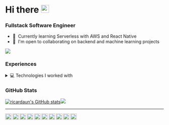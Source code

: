 # Hi there <img src="https://media.giphy.com/media/hvRJCLFzcasrR4ia7z/giphy.gif" width="25px" height="25px">

### Fullstack Software Engineer

*   🧠  Currently learning Serverless with AWS and React Native
*   🤝  I'm open to collaborating on backend and machine learning projects

<a href="https://www.twitch.tv/ricardaun1" target="_blank" rel="noreferrer"><img src="https://img.shields.io/twitch/status/ricardaun1?style=for-the-badge" /></a>

### Experiences

<details> 
  <summary>💻 Technologies I worked with</summary>
  <p>
    <img alt="React" src="https://img.shields.io/badge/react-%2320232a.svg?style=for-the-badge&logo=react&logoColor=%2361DAFB" />
    <img alt="Webpack" src="https://img.shields.io/badge/webpack-%238DD6F9.svg?style=for-the-badge&logo=webpack&logoColor=black" /> 
    <img alt="Docker" src="https://img.shields.io/badge/-Docker-46a2f1?style=for-the-badge&logo=docker&logoColor=white" />
    <img alt="Kubernetes" src="https://img.shields.io/badge/kubernetes-%23326ce5.svg?style=for-the-badge&logo=kubernetes&logoColor=white" />
    <img alt="Notion" src="https://img.shields.io/badge/Notion-%23000000.svg?style=for-the-badge&logo=notion&logoColor=white" />
    <img alt="Terraform" src="https://img.shields.io/badge/terraform-%235835CC.svg?style=for-the-badge&logo=terraform&logoColor=white" />
    <img alt="Jenkins" src="https://img.shields.io/badge/jenkins-%232C5263.svg?style=for-the-badge&logo=jenkins&logoColor=white" />
    <img alt="Nginx" src="https://img.shields.io/badge/nginx-%23009639.svg?style=for-the-badge&logo=nginx&logoColor=white" />
    <img alt="Github Actions" src="https://img.shields.io/badge/github%20actions-%232671E5.svg?style=for-the-badge&logo=githubactions&logoColor=white" />
    <img alt="Google Cloud Platform" src="https://img.shields.io/badge/GoogleCloud-%234285F4.svg?style=for-the-badge&logo=google-cloud&logoColor=white" />
    <img alt="TypeScript" src="https://img.shields.io/badge/typescript-%23007ACC.svg?style=for-the-badge&logo=typescript&logoColor=white" />
    <img alt="Insomnia" src="https://img.shields.io/badge/-Insomnia-5849BE?style=for-the-badge&logo=insomnia&logoColor=white" />
    <img alt="Postman" src="https://img.shields.io/badge/Postman-FF6C37?style=for-the-badge&logo=postman&logoColor=white" />
    <img alt="Swagger" src="https://img.shields.io/badge/-Swagger-%23Clojure?style=for-the-badge&logo=swagger&logoColor=white" />
    <img alt="Apollo" src="https://img.shields.io/badge/-Apollo%20GraphQL-311C87?style=for-the-badge&logo=apollo-graphql&logoColor=white" />
    <img alt="GraphQL" src="https://img.shields.io/badge/-GraphQL-E10098?style=for-the-badge&logo=graphql&logoColor=white" />
    <img alt="Heroku" src="https://img.shields.io/badge/-Heroku-430098?style=for-the-badge&logo=heroku&logoColor=white" />
    <img alt="redux" src="https://img.shields.io/badge/-Redux-764ABC?style=for-the-badge&logo=redux&logoColor=white" />
    <img alt="Styled Components" src="https://img.shields.io/badge/-Styled_Components-db7092?style=for-the-badge&logo=styled-components&logoColor=white" />
    <img alt="git" src="https://img.shields.io/badge/-Git-F05032?style=for-the-badge&logo=git&logoColor=white" />
    <img alt="NestJs" src="https://img.shields.io/badge/-NestJs-ea2845?style=for-the-badge&logo=nestjs&logoColor=white" />
    <img alt="npm" src="https://img.shields.io/badge/-NPM-CB3837?style=for-the-badge&logo=npm&logoColor=white" />
    <img alt="html5" src="https://img.shields.io/badge/-HTML5-E34F26?style=for-the-badge&logo=html5&logoColor=white" />
    <!--<img alt="d3js" src="https://img.shields.io/badge/-D3.js-F9A03C?style=flat-square&logo=d3.js&logoColor=white" />-->
    <img alt="Prettier" src="https://img.shields.io/badge/-Prettier-F7B93E?style=for-the-badge&logo=prettier&logoColor=white" />
    <img alt="MongoDB" src="https://img.shields.io/badge/-MongoDB-13aa52?style=for-the-badge&logo=mongodb&logoColor=white" />
    <img alt="Nodejs" src="https://img.shields.io/badge/-Nodejs-43853d?style=for-the-badge&logo=Node.js&logoColor=white" />
    <img alt="Swift" src="https://img.shields.io/badge/swift-F54A2A?style=for-the-badge&logo=swift&logoColor=white" />
    <img alt="Lua" src="https://img.shields.io/badge/lua-%232C2D72.svg?style=for-the-badge&logo=lua&logoColor=white" />
    <img alt="C" src="https://img.shields.io/badge/c-%2300599C.svg?style=for-the-badge&logo=c&logoColor=white" />
    <img alt="C#" src="https://img.shields.io/badge/c%23-%23239120.svg?style=for-the-badge&logo=c-sharp&logoColor=white" />
    <img alt="C++" src="https://img.shields.io/badge/c++-%2300599C.svg?style=for-the-badge&logo=c%2B%2B&logoColor=white" />
    <img alt="Python" src="https://img.shields.io/badge/python-3670A0?style=for-the-badge&logo=python&logoColor=ffdd54" />
    <img alt="Next.js" src="https://img.shields.io/badge/Next-black?style=for-the-badge&logo=next.js&logoColor=white" />
    <img alt="CSS3" src="https://img.shields.io/badge/css3-%231572B6.svg?style=for-the-badge&logo=css3&logoColor=white" />
    <img alt="TailwindCSS" src="https://img.shields.io/badge/tailwindcss-%2338B2AC.svg?style=for-the-badge&logo=tailwind-css&logoColor=white" />
    <img alt="Bootstrap" src="https://img.shields.io/badge/bootstrap-%23563D7C.svg?style=for-the-badge&logo=bootstrap&logoColor=white" />
    <img alt="Redux" src="https://img.shields.io/badge/redux-%23593d88.svg?style=for-the-badge&logo=redux&logoColor=white" />
    <img alt="Express.js" src="https://img.shields.io/badge/express.js-%23404d59.svg?style=for-the-badge&logo=express&logoColor=%2361DAFB" />
    <img alt="MySQL" src="https://img.shields.io/badge/mysql-%2300f.svg?style=for-the-badge&logo=mysql&logoColor=white" />
    <img alt="MongoDB" src="https://img.shields.io/badge/MongoDB-%234ea94b.svg?style=for-the-badge&logo=mongodb&logoColor=white" />
    <img alt="Posgres" src="https://img.shields.io/badge/postgres-%23316192.svg?style=for-the-badge&logo=postgresql&logoColor=white" />
    <img alt="Redis" src="https://img.shields.io/badge/redis-%23DD0031.svg?style=for-the-badge&logo=redis&logoColor=white" />
    <img alt="Firebase" src="https://img.shields.io/badge/firebase-%23039BE5.svg?style=for-the-badge&logo=firebase" />
    <img alt="DigitalOcean" src="https://img.shields.io/badge/DigitalOcean-%230167ff.svg?style=for-the-badge&logo=digitalOcean&logoColor=white" />
    <img alt="DataDog" src="https://img.shields.io/badge/datadog-%23632CA6.svg?style=for-the-badge&logo=datadog&logoColor=white" />
    <img alt="AWS" src="https://img.shields.io/badge/AWS-%23FF9900.svg?style=for-the-badge&logo=amazon-aws&logoColor=white" />
    <img alt="Adobe Photoshop" src="https://img.shields.io/badge/adobe%20photoshop-%2331A8FF.svg?style=for-the-badge&logo=adobe%20photoshop&logoColor=white" />
    <img alt="Adobe Illustrator" src="https://img.shields.io/badge/adobe%20illustrator-%23FF9A00.svg?style=for-the-badge&logo=adobe%20illustrator&logoColor=white" />
    <img alt="Adobe Premiere" src="https://img.shields.io/badge/Adobe%20Premiere%20Pro-9999FF.svg?style=for-the-badge&logo=Adobe%20Premiere%20Pro&logoColor=white" />
    <img alt="Aseprite" src="https://img.shields.io/badge/Aseprite-FFFFFF?style=for-the-badge&logo=Aseprite&logoColor=#7D929E" />
    <img alt="Blender" src="https://img.shields.io/badge/blender-%23F5792A.svg?style=for-the-badge&logo=blender&logoColor=white" />
    <img alt="Figma" src="https://img.shields.io/badge/figma-%23F24E1E.svg?style=for-the-badge&logo=figma&logoColor=white" />
    <img alt="Storybook" src="https://img.shields.io/badge/-Storybook-FF4785?style=for-the-badge&logo=storybook&logoColor=white" />
    <img alt="Tensorflow" src="https://img.shields.io/badge/TensorFlow-%23FF6F00.svg?style=for-the-badge&logo=TensorFlow&logoColor=white" />
    <img alt="Chakra" src="https://img.shields.io/badge/chakra-%234ED1C5.svg?style=for-the-badge&logo=chakraui&logoColor=white" />
    <img alt="OpenCV" src="https://img.shields.io/badge/opencv-%23white.svg?style=for-the-badge&logo=opencv&logoColor=white" />
    <img alt="OpenGL" src="https://img.shields.io/badge/OpenGL-%23FFFFFF.svg?style=for-the-badge&logo=opengl" />
    <img alt="Socket.io" src="https://img.shields.io/badge/Socket.io-black?style=for-the-badge&logo=socket.io&badgeColor=010101" />
    <img alt="Yarn" src="https://img.shields.io/badge/yarn-%232C8EBB.svg?style=for-the-badge&logo=yarn&logoColor=white" />
    <img alt="JWT" src="https://img.shields.io/badge/JWT-black?style=for-the-badge&logo=JSON%20web%20tokens" />
    <img alt="Linux" src="https://img.shields.io/badge/Linux-FCC624?style=for-the-badge&logo=linux&logoColor=black" />
    <img alt="ArchLinux" src="https://img.shields.io/badge/Arch%20Linux-1793D1?logo=arch-linux&logoColor=fff&style=for-the-badge" />
    <img alt="Ubuntu" src="https://img.shields.io/badge/Ubuntu-E95420?style=for-the-badge&logo=ubuntu&logoColor=white" />
    <img alt="ElementaryOS" src="https://img.shields.io/badge/-elementary%20OS-black?style=for-the-badge&logo=elementary&logoColor=white" />
    <img alt="Kali Linux" src="https://img.shields.io/badge/Kali-268BEE?style=for-the-badge&logo=kalilinux&logoColor=white" />
    <img alt="MacOS" src="https://img.shields.io/badge/mac%20os-000000?style=for-the-badge&logo=macos&logoColor=F0F0F0" />
    <img alt="iOS" src="https://img.shields.io/badge/iOS-000000?style=for-the-badge&logo=ios&logoColor=white" />
    <img alt="Visual Studio Code" src="https://img.shields.io/badge/Visual%20Studio%20Code-0078d7.svg?style=for-the-badge&logo=visual-studio-code&logoColor=white" />
    <img alt="Xcode" src="https://img.shields.io/badge/Xcode-007ACC?style=for-the-badge&logo=Xcode&logoColor=white" />
    <img alt="VIM" src="https://img.shields.io/badge/VIM-%2311AB00.svg?style=for-the-badge&logo=vim&logoColor=white" />
    <img alt="Unity" src="https://img.shields.io/badge/unity-%23000000.svg?style=for-the-badge&logo=unity&logoColor=white" />
    <img alt="Unreal Engine" src="https://img.shields.io/badge/unrealengine-%23313131.svg?style=for-the-badge&logo=unrealengine&logoColor=white" />
  </p>
</details>
                    
### GitHub Stats

<a href="http://www.github.com/ricardaun"><img src="https://github-readme-stats.vercel.app/api?username=ricardaun&show_icons=true&hide=&count_private=true&title_color=6366f1&text_color=ffffff&icon_color=6366f1&bg_color=1c1917&hide_border=true&show_icons=true" alt="ricardaun's GitHub stats" /></a><a href="http://www.github.com/ricardaun"><img src="https://github-readme-streak-stats.herokuapp.com/?user=ricardaun&stroke=ffffff&background=1c1917&ring=6366f1&fire=6366f1&currStreakNum=ffffff&currStreakLabel=6366f1&sideNums=ffffff&sideLabels=ffffff&dates=ffffff&hide_border=true" /></a>

<!--### Support Me-->
<!--<a href="https://www.buymeacoffee.com/ricardosuman"><img src="https://cdn.buymeacoffee.com/buttons/v2/default-yellow.png" width="200" /></a>-->
<!--<a href="#"><img src="https://img.shields.io/badge/sponsor-30363D?style=for-the-badge&logo=GitHub-Sponsors&logoColor=#EA4AAA" /></a>-->
<!--<a href="https://www.buymeacoffee.com/ricardosuman"><img src="https://img.shields.io/badge/Buy%20Me%20a%20Coffee-ffdd00?style=for-the-badge&logo=buy-me-a-coffee&logoColor=black" /></a>-->
<!--<a href="ko-fi.com/ricardosuman"><img src="https://img.shields.io/badge/Ko--fi-F16061?style=for-the-badge&logo=ko-fi&logoColor=white" /></a>-->
<!--<a href="https://patreon.com/ricardosuman"><img src="https://img.shields.io/badge/Patreon-F96854?style=for-the-badge&logo=patreon&logoColor=white"/></a>-->
<!--<a href="https://ricardaun.itch.io/"><img src="https://img.shields.io/badge/Itch-%23FF0B34.svg?style=for-the-badge&logo=Itch.io&logoColor=white"/></a>-->

----

<a href="https://twitter.com/rcrdsmn">
  <img align="left" alt="Ricardo's Twitter" width="20px" src="https://simpleicons.now.sh/twitter/6366f1" />
</a>
<a href="https://www.instagram.com/rcrdsmn">
  <img align="left" alt="Ricardo's Instagram" width="20px" src="https://simpleicons.now.sh/instagram/6366f1" />
</a>
<a href="https://linkedin.com/in/ricardosuman">
  <img align="left" alt="Ricardo's LinkedIn" width="20px" src="https://simpleicons.now.sh/linkedin/6366f1" />
</a>
<a href="https://behance.net/ricardosuman">
  <img align="left" alt="Ricardo's Behance" width="20px" src="https://simpleicons.now.sh/behance/6366f1" />
</a>
<a href="https://discord.com/users/ricardaun#2111">
  <img align="left" alt="Ricardo's Discord" width="20px" src="https://simpleicons.now.sh/discord/6366f1" />
</a>
<a href="https://www.dev.to/ricardosuman">
  <img align="left" alt="Ricardo's Dev.To" width="20px" src="https://simpleicons.now.sh/devdotto/6366f1" />
</a>
<a href="http://www.medium.com/ricardosuman">
  <img align="left" alt="Ricardo's Medium" width="20px" src="https://simpleicons.now.sh/medium/6366f1" />
</a>
<a href="https://www.twitch.tv/ricardaun1">
  <img align="left" alt="Ricardo's Twitch" width="20px" src="https://simpleicons.now.sh/twitch/6366f1" />
</a>
<a href="https://ricardaun.itch.io/">
  <img align="left" alt="Ricardo's Itch.io" width="20px" src="https://simpleicons.vercel.app/itchdotio/6366f1" />
</a>
<a href="https://www.stackoverflow.com/users/19088644/ricardo-suman">
  <img align="left" alt="Ricardo's StackOverflow" width="20px" src="https://simpleicons.now.sh/stackoverflow/6366f1" />
</a>

&nbsp;&nbsp;&nbsp;&nbsp;&nbsp;&nbsp;

<!--```diff`-->
<!--@@ リカルド スマン @@`-->
<!--```-->
